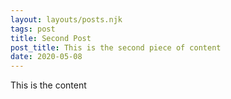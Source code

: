 ```yaml
---
layout: layouts/posts.njk
tags: post
title: Second Post
post_title: This is the second piece of content
date: 2020-05-08
---
```


This is the content
